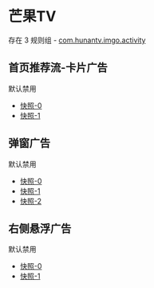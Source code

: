 # 芒果TV

存在 3 规则组 - [com.hunantv.imgo.activity](/src/apps/com.hunantv.imgo.activity.ts)

## 首页推荐流-卡片广告

默认禁用

- [快照-0](https://i.gkd.li/i/12472616)
- [快照-1](https://i.gkd.li/i/12472615)

## 弹窗广告

默认禁用

- [快照-0](https://i.gkd.li/i/12818464)
- [快照-1](https://i.gkd.li/i/12818528)
- [快照-2](https://i.gkd.li/i/13761169)

## 右侧悬浮广告

默认禁用

- [快照-0](https://i.gkd.li/i/12818430)
- [快照-1](https://i.gkd.li/i/12818481)
